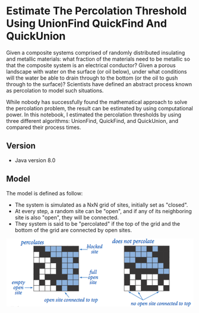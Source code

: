 # Estimate The Percolation Threshold Using UnionFind QuickFind And QuickUnion
Given a composite systems comprised of randomly distributed insulating and metallic materials: what fraction of the materials need to be metallic so that the composite system is an electrical conductor? Given a porous landscape with water on the surface (or oil below), under what conditions will the water be able to drain through to the bottom (or the oil to gush through to the surface)? Scientists have defined an abstract process known as percolation to model such situations.

While nobody has successfully found the mathematical approach to solve the percolation problem, the result can be estimated by using computational power. In this notebook, I estimated the percolation thresholds by using three different algorithms: UnionFind, QuickFind, and QuickUnion, and compared their process times. 

## Version
- Java version 8.0

## Model
The model is defined as follow:
- The system is simulated as a NxN grid of sites, initially set as "closed".
- At every step, a random site can be "open", and if any of its neighboring site is also "open", they will be connected.
- They system is said to be "percolated" if the top of the grid and the bottom of the grid are connected by open sites.

![image](percolation.PNG)
